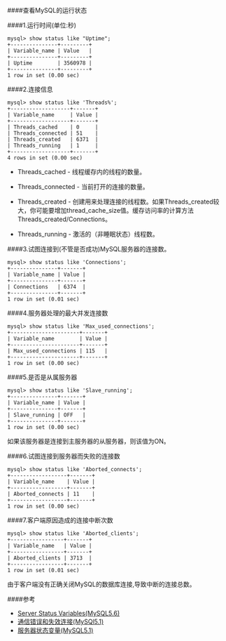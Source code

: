 ####查看MySQL的运行状态

####1.运行时间(单位:秒)

	mysql> show status like "Uptime";
	+---------------+---------+
	| Variable_name | Value   |
	+---------------+---------+
	| Uptime        | 3560978 |
	+---------------+---------+
	1 row in set (0.00 sec)
	
####2.连接信息

	mysql> show status like 'Threads%';
	+-------------------+-------+
	| Variable_name     | Value |
	+-------------------+-------+
	| Threads_cached    | 0     |
	| Threads_connected | 51    |
	| Threads_created   | 6371  |
	| Threads_running   | 1     |
	+-------------------+-------+
	4 rows in set (0.00 sec)


	
+ Threads_cached - 线程缓存内的线程的数量。
+ Threads_connected - 当前打开的连接的数量。
+ Threads_created - 创建用来处理连接的线程数。如果Threads_created较大，你可能要增加thread_cache_size值。缓存访问率的计算方法
 Threads_created/Connections。

+ Threads_running - 激活的（非睡眠状态）线程数。

####3.试图连接到(不管是否成功)MySQL服务器的连接数。

	mysql> show status like 'Connections';
	+---------------+-------+
	| Variable_name | Value |
	+---------------+-------+
	| Connections   | 6374  |
	+---------------+-------+
	1 row in set (0.01 sec)


	
####4.服务器处理的最大并发连接数

	mysql> show status like 'Max_used_connections';
	+----------------------+-------+
	| Variable_name        | Value |
	+----------------------+-------+
	| Max_used_connections | 115   |
	+----------------------+-------+
	1 row in set (0.00 sec)
	
####5.是否是从属服务器

	
	mysql> show status like 'Slave_running';
	+---------------+-------+
	| Variable_name | Value |
	+---------------+-------+
	| Slave_running | OFF   |
	+---------------+-------+
	1 row in set (0.00 sec)

如果该服务器是连接到主服务器的从服务器，则该值为ON。	
	
####6.试图连接到服务器而失败的连接数

	mysql> show status like 'Aborted_connects';
	+------------------+-------+
	| Variable_name    | Value |
	+------------------+-------+
	| Aborted_connects | 11    |
	+------------------+-------+
	1 row in set (0.00 sec)	
	
####7.客户端原因造成的连接中断次数

	mysql> show status like 'Aborted_clients';
	+-----------------+-------+
	| Variable_name   | Value |
	+-----------------+-------+
	| Aborted_clients | 3713  |
	+-----------------+-------+
	1 row in set (0.01 sec)

由于客户端没有正确关闭MySQL的数据库连接,导致中断的连接总数。
	
####参考

+ [Server Status Variables(MySQL5.6)](http://dev.mysql.com/doc/refman/5.6/en/server-status-variables.html#statvar_Max_used_connections)
+ [通信错误和失效连接(MySQl5.1)](http://dev.mysql.com/doc/refman/5.1/zh/problems.html#communication-errors)
+ [服务器状态变量(MySQL5.1)](http://dev.mysql.com/doc/refman/5.1/zh/database-administration.html#server-status-variables)
